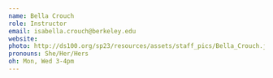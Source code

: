```yaml
---
name: Bella Crouch
role: Instructor
email: isabella.crouch@berkeley.edu
website: 
photo: http://ds100.org/sp23/resources/assets/staff_pics/Bella_Crouch.jpeg
pronouns: She/Her/Hers
oh: Mon, Wed 3-4pm
---
```


